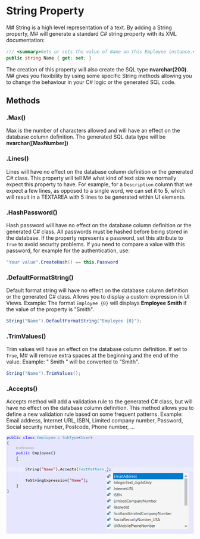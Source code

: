 # String Property
M# String is a high level representation of a text. By adding a String property, M# will generate a standard C# string property with its XML documentation:

```csharp
/// <summary>Gets or sets the value of Name on this Employee instance.</summary>
public string Name { get; set; }
```

The creation of this property will also create the SQL type **nvarchar(200)**. M# gives you flexibility by using some specific String methods allowing you to change the behaviour in your C# logic or the generated SQL code.

## Methods

### .Max()
Max is the number of characters allowed and will have an effect on the database column definition. The generated SQL data type will be **nvarchar([MaxNumber])**

### .Lines()
Lines will have no effect on the database column definition or the generated C# class. This property will tell M# what kind of text size we normally expect this property to have. For example, for a `Description` column that we expect a few lines, as opposed to a single word, we can set it to **5**, which will result in a TEXTAREA with 5 lines to be generated within UI elements.

### .HashPassword()
Hash password will have no effect on the database column definition or the generated C# class. All passwords must be hashed before being stored in the database. If the property represents a password, set this attribute to `True` to avoid security problems. If you need to compare a value with this password, for example for the authentication, use:

```csharp
"Your value".CreateHash() == this.Password
```

### .DefaultFormatString()
Default format string will have no effect on the database column definition or the generated C# class. Allows you to display a custom expression in UI Views. Example: The format `Employee {0}` will displays **Employee Smith** if the value of the property is "Smith".

```csharp
String("Name").DefaultFormatString("Employee {0}");
```

### .TrimValues()
Trim values will have an effect on the database column definition. If set to `True`, M# will remove extra spaces at the beginning and the end of the value. Example: " Smith " will be converted to "Smith".

```csharp
String("Name").TrimValues();
```

### .Accepts()
Accepts method will add a validation rule to the generated C# class, but will have no effect on the database column definition. This method allows you to define a new validation rule based on some frequent patterns. Example: Email address, Internet URL, ISBN, Limited company number, Password, Social security number, Postcode, Phone number, ...

![Text Pattern](Images/TextPattern.PNG "Text Pattern")